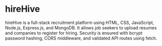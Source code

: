 # hireHive
hireHive  is a full-stack recruitment platform using HTML, CSS, JavaScript, Node.js, Express.js, and MongoDB. It allows job seekers to upload resumes and companies to register for hiring. Security is ensured with bcrypt password hashing, CORS middleware, and validated API routes using fetch. 
